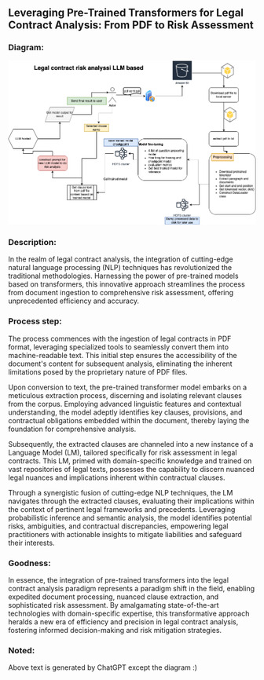 
##  Leveraging Pre-Trained Transformers for Legal Contract Analysis: From PDF to Risk Assessment


### Diagram:

![Analisis Diagram](./legal_contract_analysis.png)

### Description:

In the realm of legal contract analysis, the integration of cutting-edge natural language processing (NLP) techniques has revolutionized the traditional methodologies. Harnessing the power of pre-trained models based on transformers, this innovative approach streamlines the process from document ingestion to comprehensive risk assessment, offering unprecedented efficiency and accuracy.


### Process step:

The process commences with the ingestion of legal contracts in PDF format, leveraging specialized tools to seamlessly convert them into machine-readable text. This initial step ensures the accessibility of the document's content for subsequent analysis, eliminating the inherent limitations posed by the proprietary nature of PDF files.

Upon conversion to text, the pre-trained transformer model embarks on a meticulous extraction process, discerning and isolating relevant clauses from the corpus. Employing advanced linguistic features and contextual understanding, the model adeptly identifies key clauses, provisions, and contractual obligations embedded within the document, thereby laying the foundation for comprehensive analysis.

Subsequently, the extracted clauses are channeled into a new instance of a Language Model (LM), tailored specifically for risk assessment in legal contracts. This LM, primed with domain-specific knowledge and trained on vast repositories of legal texts, possesses the capability to discern nuanced legal nuances and implications inherent within contractual clauses.

Through a synergistic fusion of cutting-edge NLP techniques, the LM navigates through the extracted clauses, evaluating their implications within the context of pertinent legal frameworks and precedents. Leveraging probabilistic inference and semantic analysis, the model identifies potential risks, ambiguities, and contractual discrepancies, empowering legal practitioners with actionable insights to mitigate liabilities and safeguard their interests.

### Goodness:

In essence, the integration of pre-trained transformers into the legal contract analysis paradigm represents a paradigm shift in the field, enabling expedited document processing, nuanced clause extraction, and sophisticated risk assessment. By amalgamating state-of-the-art technologies with domain-specific expertise, this transformative approach heralds a new era of efficiency and precision in legal contract analysis, fostering informed decision-making and risk mitigation strategies.


### Noted:

Above text is generated by ChatGPT except the diagram :)